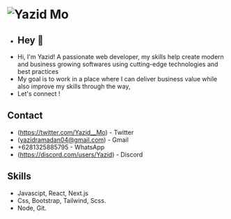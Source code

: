 &nbsp; <h1> ![Yazid Mo](https://user-images.githubusercontent.com/66242307/208242631-4207b764-eb4e-4202-a4ee-5ef95d75b9df.png)</h1>
- <h2> Hey 👋</h2> 
- Hi, I'm Yazid! A passionate web developer, my skills help create modern and business growing softwares using cutting-edge technologies and best practices  
- My goal is to work in a place where I can deliver business value while also improve my skills through the way,  
- Let's connect !
 <h2>Contact</h2>
           
 - (https://twitter.com/Yazid__Mo) - Twitter
 - (yazidramadan04@gmail.com) - Gmail
 - +6281325885795 - WhatsApp 
 - (https://discord.com/users/Yazid) - Discord
 
 
 <h2>Skills</h2>
 
 - Javascipt, React, Next.js
 - Css, Bootstrap, Tailwind, Scss.
 - Node, Git.
